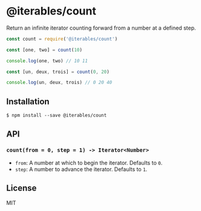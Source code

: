 # @iterables/count

Return an infinite iterator counting forward from a number at a defined step.

```javascript
const count = require('@iterables/count')

const [one, two] = count(10)

console.log(one, two) // 10 11

const [un, deux, trois] = count(0, 20)

console.log(un, deux, trois) // 0 20 40
```

## Installation

```
$ npm install --save @iterables/count
```

## API

### `count(from = 0, step = 1) -> Iterator<Number>`

* `from`: A number at which to begin the iterator. Defaults to `0`.
* `step`: A number to advance the iterator. Defaults to `1`.

## License

MIT
